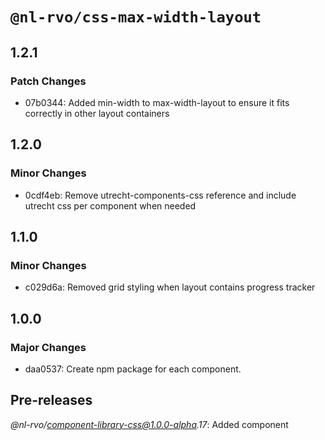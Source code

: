 # `@nl-rvo/css-max-width-layout`

## 1.2.1

### Patch Changes

- 07b0344: Added min-width to max-width-layout to ensure it fits correctly in other layout containers

## 1.2.0

### Minor Changes

- 0cdf4eb: Remove utrecht-components-css reference and include utrecht css per component when needed

## 1.1.0

### Minor Changes

- c029d6a: Removed grid styling when layout contains progress tracker

## 1.0.0

### Major Changes

- daa0537: Create npm package for each component.

## Pre-releases

_@nl-rvo/component-library-css@1.0.0-alpha.17_:
Added component
